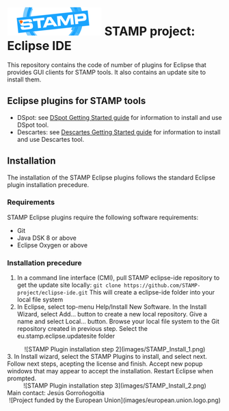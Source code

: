 # [![STAMP](images/STAMP_Logo.png)](https://stamp-project.eu/) STAMP project: Eclipse IDE

This repository contains the code of number of plugins for Eclipse that provides GUI clients for STAMP tools. It also contains an update site to install them.

## Eclipse plugins for STAMP tools

- DSpot: see [DSpot Getting Started guide](README_DSpot.md) for information to install and use DSpot tool.
- Descartes: see [Descartes Getting Started guide](README_Descartes.md) for information to install and use Descartes tool.

## Installation
The installation of the STAMP Eclipse plugins follows the standard Eclipse plugin installation precedure.

### Requirements
STAMP Eclipse plugins require the following software requirements:
- Git
- Java DSK 8 or above
- Eclipse Oxygen or above

### Installation precedure
1. In a command line interface (CMI), pull STAMP eclipse-ide repository to get the update site locally:
`git clone https://github.com/STAMP-project/eclipse-ide.git`
This will create a eclipse-ide folder into your local file system
2. In Eclipse, select top-menu Help/Install New Software. In the Install Wizard, select Add... button to create a new local repository. Give a name and select Local... button. Browse your local file system to the Git repository created in previous step. Select the eu.stamp.eclipse.updatesite folder
<center>![STAMP Plugin installation step 2](images/STAMP_Install_1.png)</center>
3. In Install wizard, select the STAMP Plugins to install, and select next. Follow next steps, acepting the license and finish. Accept new popup windows that may appear to accept the installation. Restart Eclipse when prompted.
<center>![STAMP Plugin installation step 3](images/STAMP_Install_2.png)</center>
Main contact: Jesús Gorroñogoitia <jesus.gorronogoitia@atos.net>

<center>![Project funded by the European Union](images/european.union.logo.png)</center>


